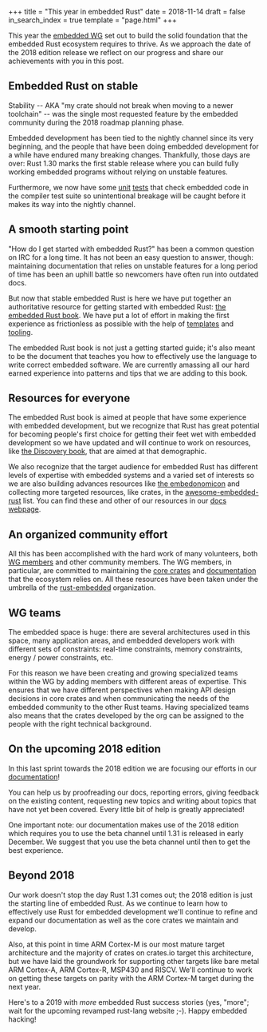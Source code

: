+++
title = "This year in embedded Rust"
date = 2018-11-14
draft = false
in_search_index = true
template = "page.html"
+++

This year the [embedded WG] set out to build the solid foundation that the
embedded Rust ecosystem requires to thrive. As we approach the date of the 2018
edition release we reflect on our progress and share our achievements with you
in this post.

[embedded WG]: https://github.com/rust-embedded/wg

## Embedded Rust on stable

Stability -- AKA "my crate should not break when moving to a newer toolchain" --
was the single most requested feature by the embedded community during the 2018
roadmap planning phase.

Embedded development has been tied to the nightly
channel since its very beginning, and the people that have been doing embedded
development for a while have endured many breaking changes. Thankfully, those
days are over: Rust 1.30 marks the first stable release where you can build
fully working embedded programs without relying on unstable features.

Furthermore, we now have some [unit][] [tests] that check embedded code in the
compiler test suite so unintentional breakage will be caught before it makes its
way into the nightly channel.

[unit]: https://github.com/rust-lang/rust/pull/53996
[tests]: https://github.com/rust-lang/rust/pull/53190

## A smooth starting point

"How do I get started with embedded Rust?" has been a common question on IRC for
a long time. It has not been an easy question to answer, though: maintaining
documentation that relies on unstable features for a long period of time has
been an uphill battle so newcomers have often run into outdated docs.

But now that stable embedded Rust is here we have put together an authoritative
resource for getting started with embedded Rust: [the embedded Rust book]. We
have put a lot of effort in making the first experience as frictionless as
possible with the help of [templates] and [tooling].

[the embedded Rust book]: https://docs.rust-embedded.org/book
[templates]: https://github.com/rust-embedded/cortex-m-quickstart
[tooling]: https://github.com/rust-embedded/cargo-binutils

The embedded Rust book is not just a getting started guide; it's also meant
to be the document that teaches you how to effectively use the language to write
correct embedded software. We are currently amassing all our hard earned
experience into patterns and tips that we are adding to this book.

## Resources for everyone

The embedded Rust book is aimed at people that have some experience with
embedded development, but we recognize that Rust has great potential for
becoming people's first choice for getting their feet wet with embedded
development so we have updated and will continue to work on resources, like [the
Discovery book], that are aimed at that demographic.

[the Discovery book]: https://docs.rust-embedded.org/discovery

We also recognize that the target audience for embedded Rust has different
levels of expertise with embedded systems and a varied set of interests
so we are also building advances resources like [the embedonomicon]
and collecting more targeted resources, like crates, in the
[awesome-embedded-rust] list. You can find these and other of our resources in
our [docs webpage][docs].

[the embedonomicon]: https://docs.rust-embedded.org/embedonomicon
[awesome-embedded-rust]: https://github.com/rust-embedded/awesome-embedded-rust
[docs]: https://docs.rust-embedded.org

## An organized community effort

All this has been accomplished with the hard work of many volunteers, both [WG
members] and other community members. The WG members, in particular, are
committed to maintaining the [core crates] and [documentation] that the
ecosystem relies on. All these resources have been taken under the umbrella of
the [rust-embedded] organization.

[WG members]: https://github.com/rust-embedded/wg#organization
[rust-embedded]: https://github.com/rust-embedded
[core crates]: https://github.com/rust-embedded/wg#projects-1
[documentation]: https://github.com/rust-embedded/wg#projects-8

## WG teams

The embedded space is huge: there are several architectures used in
this space, many application areas, and embedded developers work with different
sets of constraints: real-time constraints, memory constraints, energy / power
constraints, etc.

For this reason we have been creating and growing specialized teams within the
WG by adding members with different areas of expertise. This ensures that we
have different perspectives when making API design decisions in core crates and
when communicating the needs of the embedded community to the other Rust teams.
Having specialized teams also means that the crates developed by the org can be
assigned to the people with the right technical background.

## On the upcoming 2018 edition

In this last sprint towards the 2018 edition we are focusing our efforts in
our [documentation][docs]!

You can help us by proofreading our docs, reporting errors, giving feedback on
the existing content, requesting new topics and writing about topics that have
not yet been covered. Every little bit of help is greatly appreciated!

One important note: our documentation makes use of the 2018 edition which
requires you to use the beta channel until 1.31 is released in early December.
We suggest that you use the beta channel until then to get the best experience.

## Beyond 2018

Our work doesn't stop the day Rust 1.31 comes out; the 2018 edition is just the
starting line of embedded Rust. As we continue to learn how to effectively use
Rust for embedded development we'll continue to refine and expand our
documentation as well as the core crates we maintain and develop.

Also, at this point in time ARM Cortex-M is our most mature target architecture
and the majority of crates on crates.io target this architecture, but we have
laid the groundwork for supporting other targets like bare metal ARM Cortex-A,
ARM Cortex-R, MSP430 and RISCV. We'll continue to work on getting these
targets on parity with the ARM Cortex-M target during the next year.

Here's to a 2019 with *more* embedded Rust success stories (yes, "more"; wait
for the upcoming revamped rust-lang website ;-). Happy embedded hacking!

